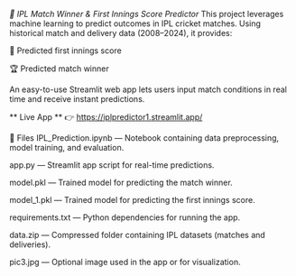 *🏏 IPL Match Winner & First Innings Score Predictor*
This project leverages machine learning to predict outcomes in IPL cricket matches. Using historical match and delivery data (2008–2024), it provides:

🎯 Predicted first innings score

🏆 Predicted match winner

An easy-to-use Streamlit web app lets users input match conditions in real time and receive instant predictions.

** Live App **
👉 https://iplpredictor1.streamlit.app/

📂 Files
IPL_Prediction.ipynb — Notebook containing data preprocessing, model training, and evaluation.

app.py — Streamlit app script for real-time predictions.

model.pkl — Trained model for predicting the match winner.

model_1.pkl — Trained model for predicting the first innings score.

requirements.txt — Python dependencies for running the app.

data.zip — Compressed folder containing IPL datasets (matches and deliveries).

pic3.jpg — Optional image used in the app or for visualization.
